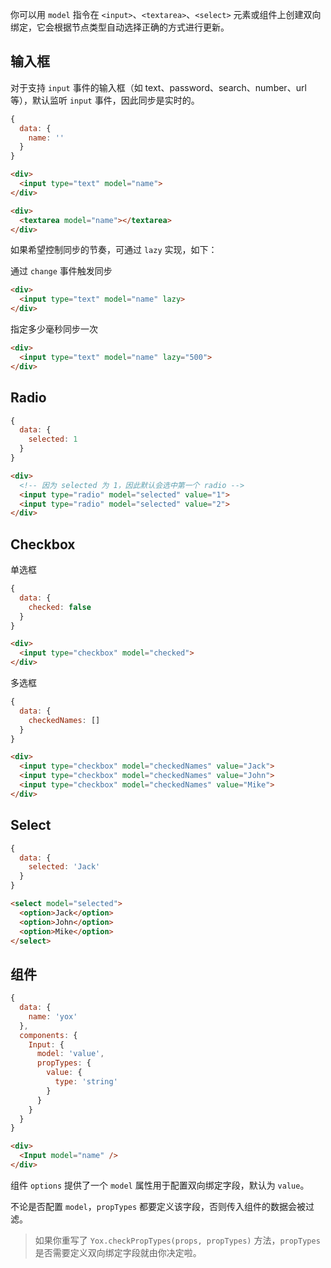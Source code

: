 你可以用 `model` 指令在 `<input>`、`<textarea>`、`<select>` 元素或组件上创建双向绑定，它会根据节点类型自动选择正确的方式进行更新。

## 输入框

对于支持 `input` 事件的输入框（如 text、password、search、number、url 等），默认监听 `input` 事件，因此同步是实时的。

```js
{
  data: {
    name: ''
  }
}
```

```html
<div>
  <input type="text" model="name">
</div>
```

```html
<div>
  <textarea model="name"></textarea>
</div>
```

如果希望控制同步的节奏，可通过 `lazy` 实现，如下：

通过 `change` 事件触发同步

```html
<div>
  <input type="text" model="name" lazy>
</div>
```

指定多少毫秒同步一次

```html
<div>
  <input type="text" model="name" lazy="500">
</div>
```

## Radio

```js
{
  data: {
    selected: 1
  }
}
```

```html
<div>
  <!-- 因为 selected 为 1，因此默认会选中第一个 radio -->
  <input type="radio" model="selected" value="1">
  <input type="radio" model="selected" value="2">
</div>
```

## Checkbox

单选框

```js
{
  data: {
    checked: false
  }
}
```

```html
<div>
  <input type="checkbox" model="checked">
</div>
```

多选框

```js
{
  data: {
    checkedNames: []
  }
}
```

```html
<div>
  <input type="checkbox" model="checkedNames" value="Jack">
  <input type="checkbox" model="checkedNames" value="John">
  <input type="checkbox" model="checkedNames" value="Mike">
</div>
```

## Select

```js
{
  data: {
    selected: 'Jack'
  }
}
```

```html
<select model="selected">
  <option>Jack</option>
  <option>John</option>
  <option>Mike</option>
</select>
```

## 组件

```js
{
  data: {
    name: 'yox'
  },
  components: {
    Input: {
      model: 'value',
      propTypes: {
        value: {
          type: 'string'
        }
      }
    }
  }
}
```

```html
<div>
  <Input model="name" />
</div>
```

组件 `options` 提供了一个 `model` 属性用于配置双向绑定字段，默认为 `value`。

不论是否配置 `model`，`propTypes` 都要定义该字段，否则传入组件的数据会被过滤。

> 如果你重写了 `Yox.checkPropTypes(props, propTypes)` 方法，`propTypes` 是否需要定义双向绑定字段就由你决定啦。

